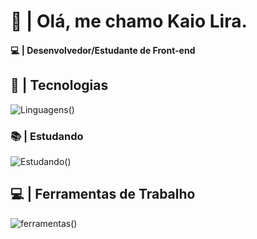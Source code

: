 # 👋 | Olá, me chamo Kaio Lira.

#### 💻 | Desenvolvedor/Estudante de Front-end

## 🔧 | Tecnologias
![Linguagens()](https://skillicons.dev/icons?i=html,css,js,jquery,git)

### 📚 | Estudando
![Estudando()](https://skillicons.dev/icons?i=typescript,react,tailwind)

## 💻 | Ferramentas de Trabalho
![ferramentas()](https://skillicons.dev/icons?i=vscode,figma)
